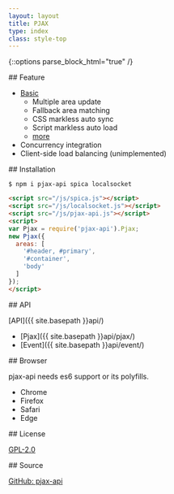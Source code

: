 ```yaml
---
layout: layout
title: PJAX
type: index
class: style-top
---
```


{::options parse_block_html="true" /}

<div class="row">

<div class="col-md-4">
## Feature

- <a href="{{ site.basepath }}demo/basic/1.html" target="_blank">Basic</a>
	- Multiple area update
	- Fallback area matching
	- CSS markless auto sync
	- Script markless auto load
	- [more](https://github.com/falsandtru/pjax-api#feature)
- Concurrency integration
- Client-side load balancing (unimplemented)
</div>

<div class="col-md-4">
## Installation

```
$ npm i pjax-api spica localsocket
```

```html
<script src="/js/spica.js"></script>
<script src="/js/localsocket.js"></script>
<script src="/js/pjax-api.js"></script>
<script>
var Pjax = require('pjax-api').Pjax;
new Pjax({
  areas: [
    '#header, #primary',
    '#container',
    'body'
  ]
});
</script>
```
</div>

<div class="col-md-4">
## API

[API]({{ site.basepath }}api/)

- [Pjax]({{ site.basepath }}api/pjax/)
- [Event]({{ site.basepath }}api/event/)
</div>

</div>

<div class="row">

<div class="col-md-4">
## Browser

pjax-api needs es6 support or its polyfills.

- Chrome
- Firefox
- Safari
- Edge
</div>

<div class="col-md-4">
## License

[GPL-2.0](https://github.com/falsandtru/pjax-api#license)
</div>

<div class="col-md-4">
## Source

[GitHub: pjax-api](https://github.com/falsandtru/pjax-api)
</div>

</div>
